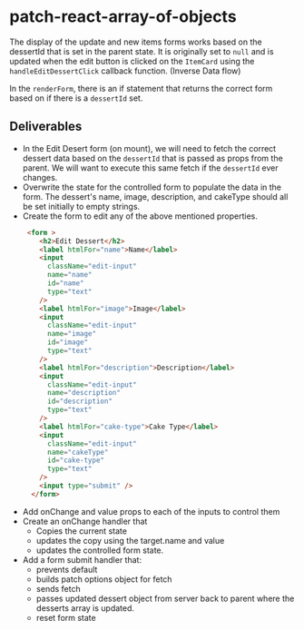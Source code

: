# patch-react-array-of-objects

The display of the update and new items forms works based on the dessertId that is set in the parent state. It is originally set to `null` and is updated when the edit button is clicked on the `ItemCard` using the `handleEditDessertClick` callback function. (Inverse Data flow)

In the `renderForm`, there is an if statement that returns the correct form based on if there is a `dessertId` set.

## Deliverables

- In the Edit Desert form (on mount), we will need to fetch the correct dessert data based on the `dessertId` that is passed as props from the parent. We will want to execute this same fetch if the `dessertId` ever changes.
- Overwrite the state for the controlled form to populate the data in the form. The dessert's name, image, description, and cakeType should all be set initially to empty strings.
- Create the form to edit any of the above mentioned properties.
    ```HTML
     <form >
        <h2>Edit Dessert</h2>
        <label htmlFor="name">Name</label>
        <input
          className="edit-input"
          name="name"
          id="name"
          type="text"
        />
        <label htmlFor="image">Image</label>
        <input
          className="edit-input"
          name="image"
          id="image"
          type="text"
        />
        <label htmlFor="description">Description</label>
        <input
          className="edit-input"
          name="description"
          id="description"
          type="text"
        />
        <label htmlFor="cake-type">Cake Type</label>
        <input
          className="edit-input"
          name="cakeType"
          id="cake-type"
          type="text"
        />
        <input type="submit" />
      </form>
    ```
- Add onChange and value props to each of the inputs to control them
- Create an onChange handler that 
    - Copies the current state
    - updates the copy using the target.name and value
    - updates the controlled form state.
- Add a form submit handler that:
    - prevents default
    - builds patch options object for fetch
    - sends fetch
    - passes updated dessert object from server back to parent where the desserts array is updated.
    - reset form state


